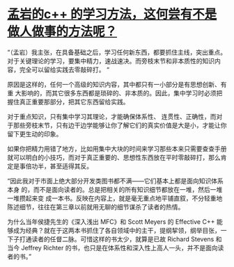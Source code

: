 

# [孟岩的c++ 的学习方法，这何尝有不是做人做事的方法呢？](https://www.cnblogs.com/porter/p/5191008.html)



“（孟岩）我主张，在具备基础之后，学习任何新东西，都要抓住主线，突出重点。对于关键理论的学习，要集中精力，速战速决。而旁枝末节和非本质性的知识内容，完全可以留给实践去零敲碎打。 “

原因是这样的，任何一个高级的知识内容，其中都只有一小部分是有思想创新、有重 大影响的，而其它很多东西都是琐碎的、非本质的。因此，集中学习时必须把握住真正重要那部分，把其它东西留给实践。

对于重点知识，只有集中学习其理论，才能确保体系性、 连贯性、正确性，而对于那些旁枝末节，只有边干边学能够让你了解它们的真实价值是大是小，才能让你留下更生动的印象。

如果你把精力用错了地方，比如用集中大块的时间来学习那些本来只需要查查手册就可以明白的小技巧，而对于真正重要的、思想性东西放在平时零敲碎打，那么肯定是事倍功半，甚至适得其反。 

“因此我对于市面上绝大部分开发类图书都不满——它们基本上都是面向知识体系本身 的，而不是面向读者的。总是把相关的所有知识细节都放在一堆，然后一堆一堆攒起来变 成一本书。反映在内容上，就是毫无重点地平铺直叙，不分轻重地陈述细节，往往在第三章以前就用无聊的细节谋杀了读者的热情。

为什么当年侯捷先生的《深入浅出 MFC》和 Scott Meyers 的 Effective C++ 能够成为经典？就在于这两本书抓住了各自领域中的主干，提纲挈领，纲举目张，一下子打通读者的任督二脉。可惜这样的书太少，就算是已故 Richard Stevens 和当今 Jeffrey Richter 的书，也只是在体系性和深入性上高人一头，并不是面向读者的书。”